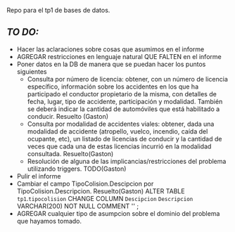 Repo para el tp1 de bases de datos.

## *TO DO:*

* Hacer las aclaraciones sobre cosas que asumimos en el informe
* AGREGAR restricciones en lenguaje natural QUE FALTEN en el informe
* Poner datos en la DB de manera que se puedan hacer los puntos siguientes
  * Consulta por número de licencia: obtener, con un número de licencia específico,
    información sobre los accidentes en los que ha participado el conductor propietario de
    la misma, con detalles de fecha, lugar, tipo de accidente, participación y modalidad.
    También se deberá indicar la cantidad de automóviles que está habilitado a conducir. Resuelto (Gaston)
  * Consulta por modalidad de accidentes viales: obtener, dada una modalidad de
    accidente (atropello, vuelco, incendio, caída del ocupante, etc), un listado de licencias
    de conducir y la cantidad de veces que cada una de estas licencias incurrió en la
    modalidad consultada.  Resuelto(Gaston)
  * Resolución de alguna de las implicancias/restricciones del problema utilizando triggers. TODO(Gaston)
* Pulir el informe
* Cambiar el campo TipoColision.Descipcion por TipoColision.Descripcion. Resuelto(Gaston) ALTER TABLE `tp1`.`tipocolision` 
                                  CHANGE COLUMN `Descipcion` `Descripcion` VARCHAR(200) NOT NULL COMMENT '' ;
* AGREGAR cualquier tipo de asumpcion sobre el dominio del problema que hayamos tomado.

